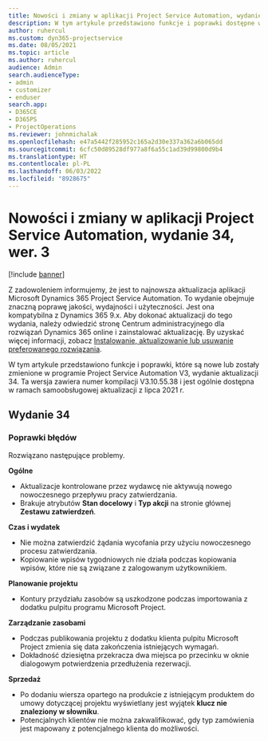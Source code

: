 ```yaml
---
title: Nowości i zmiany w aplikacji Project Service Automation, wydanie 34, wer. 3
description: W tym artykule przedstawiono funkcje i poprawki dostępne w programie Project Service Automation, wydanie aktualizacji 34, V3.
author: ruhercul
ms.custom: dyn365-projectservice
ms.date: 08/05/2021
ms.topic: article
ms.author: ruhercul
audience: Admin
search.audienceType:
- admin
- customizer
- enduser
search.app:
- D365CE
- D365PS
- ProjectOperations
ms.reviewer: johnmichalak
ms.openlocfilehash: e47a5442f285952c165a2d30e337a362a6b065dd
ms.sourcegitcommit: 6cfc50d89528df977a8f6a55c1ad39d99800d9b4
ms.translationtype: HT
ms.contentlocale: pl-PL
ms.lasthandoff: 06/03/2022
ms.locfileid: "8928675"
---
```

# <a name="whats-new-or-changed-in-project-service-automation-update-release-34-v3"></a>Nowości i zmiany w aplikacji Project Service Automation, wydanie 34, wer. 3

[!include [banner](../includes/psa-now-project-operations.md)]

Z zadowoleniem informujemy, że jest to najnowsza aktualizacja aplikacji Microsoft Dynamics 365 Project Service Automation. To wydanie obejmuje znaczną poprawę jakości, wydajności i użyteczności. Jest ona kompatybilna z Dynamics 365 9.x. Aby dokonać aktualizacji do tego wydania, należy odwiedzić stronę Centrum administracyjnego dla rozwiązań Dynamics 365 online i zainstalować aktualizację. By uzyskać więcej informacji, zobacz [Instalowanie, aktualizowanie lub usuwanie preferowanego rozwiązania](/power-platform/admin/install-remove-preferred-solution).

W tym artykule przedstawiono funkcje i poprawki, które są nowe lub zostały zmienione w programie Project Service Automation V3, wydanie aktualizacji 34. Ta wersja zawiera numer kompilacji V3.10.55.38 i jest ogólnie dostępna w ramach samoobsługowej aktualizacji z lipca 2021 r.

## <a name="update-release-34"></a>Wydanie 34

### <a name="bug-fixes"></a>Poprawki błędów
Rozwiązano następujące problemy.

**Ogólne**

- Aktualizacje kontrolowane przez wydawcę nie aktywują nowego nowoczesnego przepływu pracy zatwierdzania.
- Brakuje atrybutów **Stan docelowy** i **Typ akcji** na stronie głównej **Zestawu zatwierdzeń**.

**Czas i wydatek**

- Nie można zatwierdzić żądania wycofania przy użyciu nowoczesnego procesu zatwierdzania.
- Kopiowanie wpisów tygodniowych nie działa podczas kopiowania wpisów, które nie są związane z zalogowanym użytkownikiem.

**Planowanie projektu**

- Kontury przydziału zasobów są uszkodzone podczas importowania z dodatku pulpitu programu Microsoft Project.

**Zarządzanie zasobami**

- Podczas publikowania projektu z dodatku klienta pulpitu Microsoft Project zmienia się data zakończenia istniejących wymagań.
- Dokładność dziesiętna przekracza dwa miejsca po przecinku w oknie dialogowym potwierdzenia przedłużenia rezerwacji.

**Sprzedaż**

- Po dodaniu wiersza opartego na produkcie z istniejącym produktem do umowy dotyczącej projektu wyświetlany jest wyjątek **klucz nie znaleziony w słowniku**.
- Potencjalnych klientów nie można zakwalifikować, gdy typ zamówienia jest mapowany z potencjalnego klienta do możliwości.
